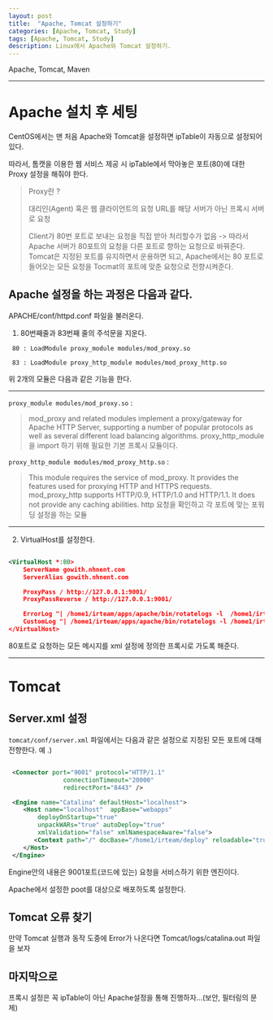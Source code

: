 ```yaml
---
layout: post
title:  "Apache, Tomcat 설정하기"
categories: [Apache, Tomcat, Study]
tags: [Apache, Tomcat, Study]
description: Linux에서 Apache와 Tomcat 설정하기.
---
```


Apache, Tomcat, Maven

---



# Apache 설치 후 세팅

CentOS에서는 맨 처음 Apache와 Tomcat을 설정하면 ipTable이 자동으로 설정되어있다.

따라서, 톰캣을 이용한 웹 서비스 제공 시 ipTable에서 막아놓은 포트(80)에 대한 Proxy 설정을 해줘야 한다.

>
> Proxy란 ?
>
> 대리인(Agent)
> 혹은 웹 클라이언트의 요청 URL를 해당 서버가 아닌 프록시 서버로 요청 
>
> Client가 80번 포트로 보내는 요청을 직접 받아 처리할수가 없음 -> 따라서 Apache 서버가 80포트의 요청을 다른 포트로 향하는 요청으로 바꿔준다. 
> Tomcat은 지정된 포트를 유지하면서 운용하면 되고, Apache에서는 80 포트로 들어오는 모든 요청을 Tocmat의 포트에 맞춘 요청으로 전향시켜준다.
>

## Apache 설정을 하는 과정은 다음과 같다.

APACHE/conf/httpd.conf 파일을 불러온다.

1. 80번째줄과 83번째 줄의 주석문을 지운다.

```
 80 : LoadModule proxy_module modules/mod_proxy.so

 83 : LoadModule proxy_http_module modules/mod_proxy_http.so
```

위 2개의 모듈은 다음과 같은 기능을 한다. 

---

`proxy_module modules/mod_proxy.so` : 
> mod_proxy and related modules implement a proxy/gateway for Apache HTTP Server, supporting a number of popular protocols as well as several different load balancing algorithms.
> proxy_http_module을 import 하기 위해 필요한 기본 프록시 모듈이다.
> 

`proxy_http_module modules/mod_proxy_http.so` : 
> This module requires the service of mod_proxy. It provides the features used for proxying HTTP and HTTPS requests. mod_proxy_http supports HTTP/0.9, HTTP/1.0 and HTTP/1.1. It does not provide any caching abilities.
> http 요청을 확인하고 각 포트에 맞는 포워딩 설정을 하는 모듈

---
2. VirtualHost를 설정한다.

```xml

<VirtualHost *:80>
    ServerName gowith.nhnent.com
    ServerAlias gowith.nhnent.com

    ProxyPass / http://127.0.0.1:9001/
    ProxyPassReverse / http://127.0.0.1:9001/

    ErrorLog "| /home1/irteam/apps/apache/bin/rotatelogs -l  /home1/irteam/logs/apache/error.log.%Y%m%d 8640    0"
    CustomLog "| /home1/irteam/apps/apache/bin/rotatelogs -l /home1/irteam/logs/apache/access.log.%Y%m%d 864    00"     combined env=!nolog-request
</VirtualHost>

```

80포트로 요청하는 모든 메시지를 xml 설정에 정의한 프록시로 가도록 해준다.

---

# Tomcat

## Server.xml 설정

`tomcat/conf/server.xml` 파일에서는 다음과 같은 설정으로 지정된 모든 포트에 대해 전향한다.
예 .) 

```xml

 <Connector port="9001" protocol="HTTP/1.1"
               connectionTimeout="20000"
               redirectPort="8443" />

 <Engine name="Catalina" defaultHost="localhost">
	<Host name="localhost"  appBase="webapps"
		deployOnStartup="true"
		unpackWARs="true" autoDeploy="true"
		xmlValidation="false" xmlNamespaceAware="false">
	   <Context path="/" docBase="/home1/irteam/deploy" reloadable="true"/>
	</Host>
 </Engine>

 ```
 
 Engine안의 내용은 9001포트(코드에 있는) 요청을 서비스하기 위한 엔진이다.
 
Apache에서 설정한 poot를 대상으로 배포하도록 설정한다.
 
 ## Tomcat 오류 찾기
 
 만약 Tomcat 실행과 동작 도중에 Error가 나온다면 Tomcat/logs/catalina.out 파일을 보자
 
 
 ## 마지막으로
 프록시 설정은 꼭 ipTable이 아닌 Apache설정을 통해 진행하자...(보안, 필터링의 문제)
